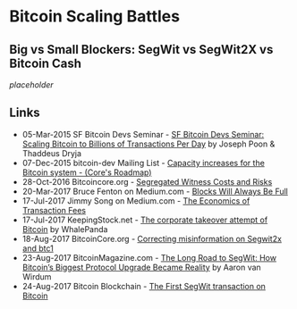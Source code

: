 
# Bitcoin Scaling Battles
## Big vs Small Blockers: SegWit vs SegWit2X vs Bitcoin Cash

_placeholder_

## Links

* 05-Mar-2015 SF Bitcoin Devs Seminar - [SF Bitcoin Devs Seminar: Scaling Bitcoin to Billions of Transactions Per Day](https://www.youtube.com/watch?v=8zVzw912wPo) by Joseph Poon & Thaddeus Dryja
* 07-Dec-2015 bitcoin-dev Mailing List - [Capacity increases for the Bitcoin system - (Core's Roadmap)](https://lists.linuxfoundation.org/pipermail/bitcoin-dev/2015-December/011865.html)
* 28-Oct-2016 Bitcoincore.org - [Segregated Witness Costs and Risks](https://bitcoincore.org/en/2016/10/28/segwit-costs/)
* 20-Mar-2017 Bruce Fenton on Medium.com - [Blocks Will Always Be Full](https://medium.com/@brucefenton/blocks-will-always-be-full-68f2cac1992b)
* 17-Jul-2017 Jimmy Song on Medium.com - [The Economics of Transaction Fees](https://blog.blockonomics.co/the-economics-of-transaction-fees-b6a7a0365753)
* 17-Jul-2017 KeepingStock.net - [The corporate takeover attempt of Bitcoin](https://keepingstock.net/the-corporate-takeover-attempt-of-bitcoin-eb87c18fad60) by WhalePanda
* 18-Aug-2017 BitcoinCore.org - [Correcting misinformation on Segwit2x and btc1](https://bitcoincore.org/en/2017/08/18/btc1-misleading-statements/)
* 23-Aug-2017 BitcoinMagazine.com - [The Long Road to SegWit: How Bitcoin’s Biggest Protocol Upgrade Became Reality](https://bitcoinmagazine.com/articles/long-road-segwit-how-bitcoins-biggest-protocol-upgrade-became-reality/) by Aaron van Wirdum
* 24-Aug-2017 Bitcoin Blockchain - [The First SegWit transaction on Bitcoin](http://srv1.yogh.io/#tx:id:8F907925D2EBE48765103E6845C06F1F2BB77C6ADC1CC002865865EB5CFD5C1C)
